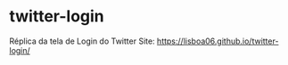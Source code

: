 # twitter-login
 Réplica da tela de Login do Twitter
 Site: https://lisboa06.github.io/twitter-login/
